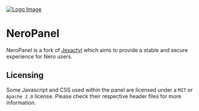 [![Logo Image](https://cdn.discordapp.com/attachments/827563001942376455/852679814024658974/NeroNodes_-_ICON_-_DARK_RING_ON_TRANS.png)](https://neronodes.net)

# NeroPanel
NeroPanel is a fork of [Jexactyl](https://jexactyl.com) which aims to provide a stable and secure experience for Nero users.

## Licensing
Some Javascript and CSS used within the panel are licensed under a `MIT` or `Apache 2.0` license. Please check their
respective header files for more information.
